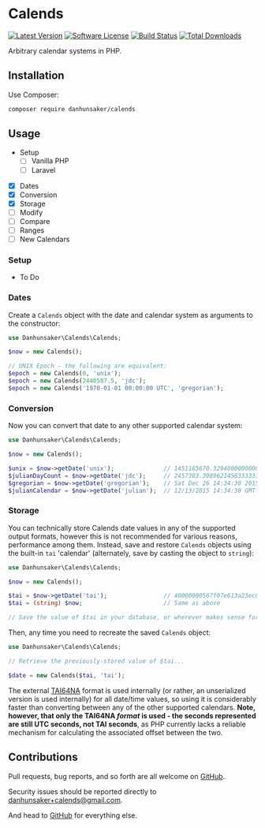 # Calends

[![Latest Version](https://img.shields.io/github/release/danhunsaker/calends.svg?style=flat-square)](https://github.com/danhunsaker/calends/releases)
[![Software License](https://img.shields.io/badge/license-MIT-brightgreen.svg?style=flat-square)](LICENSE)
[![Build Status](https://img.shields.io/travis/danhunsaker/calends/master.svg?style=flat-square)](https://travis-ci.org/danhunsaker/calends)
[![Total Downloads](https://img.shields.io/packagist/dt/danhunsaker/calends.svg?style=flat-square)](https://packagist.org/packages/danhunsaker/calends)

Arbitrary calendar systems in PHP.

## Installation

Use Composer:

```bash
composer require danhunsaker/calends
```

## Usage

- Setup
  - [ ] Vanilla PHP
  - [ ] Laravel
- [x] Dates
- [x] Conversion
- [x] Storage
- [ ] Modify
- [ ] Compare
- [ ] Ranges
- [ ] New Calendars

### Setup

* To Do

### Dates

Create a `Calends` object with the date and calendar system as arguments to the
constructor:

```php
use Danhunsaker\Calends\Calends;

$now = new Calends();

// UNIX Epoch - the following are equivalent:
$epoch = new Calends(0, 'unix');
$epoch = new Calends(2440587.5, 'jdc');
$epoch = new Calends('1970-01-01 00:00:00 UTC', 'gregorian');
```

### Conversion

Now you can convert that date to any other supported calendar system:

```php
use Danhunsaker\Calends\Calends;

$now = new Calends();

$unix = $now->getDate('unix');              // 1451165670.329400000000000000
$julianDayCount = $now->getDate('jdc');     // 2457383.398962145833333333
$gregorian = $now->getDate('gregorian');    // Sat Dec 26 14:34:30 2015
$julianCalendar = $now->getDate('julian');  // 12/13/2015 14:34:30 GMT-07:00
```

### Storage

You can technically store Calends date values in any of the supported output
formats, however this is not recommended for various reasons, performance among
them.  Instead, save and restore `Calends` objects using the built-in `tai`
'calendar' (alternately, save by casting the object to `string`):

```php
use Danhunsaker\Calends\Calends;

$now = new Calends();

$tai = $now->getDate('tai');                // 40000000567f07e613a23ec000000000
$tai = (string) $now;                       // Same as above

// Save the value of $tai in your database, or wherever makes sense for your app
```

Then, any time you need to recreate the saved `Calends` object:

```php
use Danhunsaker\Calends\Calends;

// Retrieve the previously-stored value of $tai...

$date = new Calends($tai, 'tai');
```

The external [TAI64NA][] format is used internally (or rather, an unserialized
version is used internally) for all date/time values, so using it is
considerably faster than converting between any of the other supported
calendars. **Note, however, that only the TAI64NA *format* is used - the seconds
represented are still UTC seconds, not TAI seconds**, as PHP currently lacks a
reliable mechanism for calculating the associated offset between the two.

## Contributions

Pull requests, bug reports, and so forth are all welcome on [GitHub][].

Security issues should be reported directly to [danhunsaker+calends@gmail.com](mailto:danhunsaker+calends@gmail.com).

And head to [GitHub][] for everything else.

[GitHub]:https://github.com/danhunsaker/calends
[TAI64NA]:http://cr.yp.to/libtai/tai64.html
